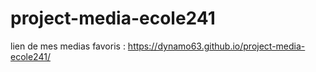 # project-media-ecole241
lien de mes medias favoris : https://dynamo63.github.io/project-media-ecole241/
